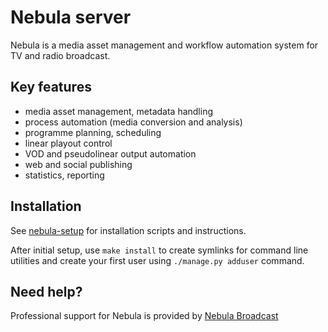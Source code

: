 Nebula server
=============

Nebula is a media asset management and workflow automation system for TV and radio broadcast. 

Key features
------------

 - media asset management, metadata handling
 - process automation (media conversion and analysis)
 - programme planning, scheduling
 - linear playout control
 - VOD and pseudolinear output automation
 - web and social publishing
 - statistics, reporting

Installation
------------

See [nebula-setup](https://github.com/nebulabroadcast/nebula-setup)
for installation scripts and instructions.

After initial setup, use `make install` to create symlinks for command line utilities
and create your first user using `./manage.py adduser` command.

Need help?
----------

Professional support for Nebula is provided by [Nebula Broadcast](https://nebulabroadcast.com)
